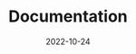 ---
title: Documentation
date: 2022-10-24

type: landing

sections:
  - block: markdown
    content:
      title: Lab Documentation
      subtitle: 'Guides, tutorials, and research documentation'
      text: |
        <div style="text-align: center; margin-bottom: 3rem;">
          <p style="font-size: 1.1rem; color: #6b7280;">Access lab guides, tutorials, and research documentation</p>
        </div>
        
        <div style="display: grid; grid-template-columns: repeat(auto-fit, minmax(350px, 1fr)); gap: 2rem; margin-top: 2rem;">
          
          <!-- Research Presentations -->
          <div style="background: white; border: 1px solid #e5e7eb; border-radius: 12px; padding: 2rem; box-shadow: 0 2px 4px rgba(0,0,0,0.1);">
            <div style="display: flex; align-items: center; margin-bottom: 1.5rem;">
              <span style="font-size: 2rem; margin-right: 1rem;">📊</span>
              <h3 style="color: #1f2937; margin: 0; font-weight: 600; font-size: 1.25rem;">Research Presentations</h3>
            </div>
            <div style="space-y: 1rem;">
              <div style="margin-bottom: 1rem; padding: 1rem; background-color: #f9fafb; border-radius: 8px; border-left: 4px solid #10b981;">
                <div style="display: flex; justify-content: space-between; align-items: center; margin-bottom: 0.5rem;">
                  <h4 style="color: #1f2937; margin: 0; font-weight: 600; font-size: 1rem;">Yansheng Mao 9-19 DLM</h4>
                  <span style="color: #6b7280; font-size: 0.85rem;">Sep 19, 2024</span>
                </div>
                <p style="color: #6b7280; font-size: 0.9rem; margin: 0.5rem 0; line-height: 1.5;">Foundations of Diffusion Language Models</p>
                <a href="/uploads/Foundations of Diffusion LLMs.pptx" download style="color: #10b981; text-decoration: none; font-weight: 500; font-size: 0.9rem;">📥 Download PPT</a>
              </div>
            </div>
          </div>

          <!-- Lab Guides -->
          <div style="background: white; border: 1px solid #e5e7eb; border-radius: 12px; padding: 2rem; box-shadow: 0 2px 4px rgba(0,0,0,0.1);">
            <div style="display: flex; align-items: center; margin-bottom: 1.5rem;">
              <span style="font-size: 2rem; margin-right: 1rem;">📖</span>
              <h3 style="color: #1f2937; margin: 0; font-weight: 600; font-size: 1.25rem;">Lab Guides</h3>
            </div>
            <p style="color: #6b7280; font-size: 1rem; margin: 0; line-height: 1.6;">Lab setup guides, research methodologies, and best practices will be added here.</p>
            <div style="margin-top: 1.5rem;">
              <span style="color: #9ca3af; font-style: italic; font-size: 0.9rem;">Coming soon...</span>
            </div>
          </div>

          <!-- Tutorials -->
          <div style="background: white; border: 1px solid #e5e7eb; border-radius: 12px; padding: 2rem; box-shadow: 0 2px 4px rgba(0,0,0,0.1);">
            <div style="display: flex; align-items: center; margin-bottom: 1.5rem;">
              <span style="font-size: 2rem; margin-right: 1rem;">🎓</span>
              <h3 style="color: #1f2937; margin: 0; font-weight: 600; font-size: 1.25rem;">Tutorials</h3>
            </div>
            <p style="color: #6b7280; font-size: 1rem; margin: 0; line-height: 1.6;">Step-by-step tutorials for common research tasks and tool usage.</p>
            <div style="margin-top: 1.5rem;">
              <span style="color: #9ca3af; font-style: italic; font-size: 0.9rem;">Coming soon...</span>
            </div>
          </div>

        </div>
    design:
      columns: '1'
      spacing:
        padding: ['40px', '0', '40px', '0']
---